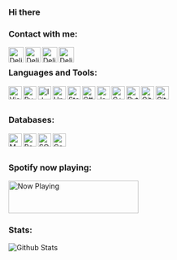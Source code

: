 ### Hi there

### Contact with me:
[<img align="left" alt="Delivery-Klad | Telegram" width="30px" src="https://simpleicons.org/icons/telegram.svg" />][telegram]
[<img align="left" alt="Delivery-Klad | VK" width="30px" src="https://simpleicons.org/icons/vk.svg" />][vk]
[<img align="left" alt="Delivery-Klad | Steam" width="30px" src="https://simpleicons.org/icons/steam.svg" />][steam]
[<img align="left" alt="Delivery-Klad | Discord" width="30px" src="https://simpleicons.org/icons/discord.svg" />][discord]
<br />

### Languages and Tools:
[<img align="left" alt="Visual Studio 2019" width="26px" src="https://simpleicons.org/icons/visualstudio.svg" />][vs2019]
[<img align="left" alt="PyCharm 2019" width="26px" src="https://simpleicons.org/icons/pycharm.svg" />][pycharm]
[<img align="left" alt="Idea" width="26px" src="https://simpleicons.org/icons/intellijidea.svg" />][idea]
[<img align="left" alt="Unity" width="26px" src="https://simpleicons.org/icons/unity.svg" />][unity]
[<img align="left" alt="SteamVR" width="26px" src="https://media.discordapp.net/attachments/648271487060410388/750465523254427788/16ee060c7e7e86e5.png" />][steamVR]
[<img align="left" alt="C#" width="26px" src="https://simpleicons.org/icons/csharp.svg" />][charp]
[<img align="left" alt="Java" width="26px" src="https://simpleicons.org/icons/java.svg" />][java]
[<img align="left" alt="C++" width="26px" src="https://simpleicons.org/icons/cplusplus.svg" />][cpp]
[<img align="left" alt="Python" width="26px" src="https://simpleicons.org/icons/python.svg" />][python]
[<img align="left" alt="GitKraken" width="26px" src="https://simpleicons.org/icons/gitkraken.svg" />][gitkraken]
[<img align="left" alt="GitHub" width="26px" src="https://simpleicons.org/icons/github.svg" />][github]
<br />
<br />

### Databases:
[<img align="left" alt="MYSQL" width="26px" src="https://simpleicons.org/icons/mysql.svg" />][mysql]
[<img align="left" alt="PostgreSQL" width="26px" src="https://simpleicons.org/icons/postgresql.svg" />][pgsql]
[<img align="left" alt="SQLite" width="26px" src="https://simpleicons.org/icons/sqlite.svg" />][sqlite]
[<img align="left" alt="Cassandra" width="26px" src="https://simpleicons.org/icons/apachecassandra.svg" />][cassandra]
<br />
<br />

### Spotify now playing:

<a href="https://now-playing.delivery-klad.vercel.app/now-playing?open">
    <img src="https://now-playing.delivery-klad.vercel.app/now-playing" width="256" height="64" alt="Now Playing">
</a>

### Stats:
<img align="top" alt="Github Stats" src="https://readme-stats.delivery-klad.vercel.app/api?username=delivery-klad&show_icons=true&theme=deliveryklad&hide_border=true&include_all_commits=true&count_private=true" />
<!--
- 🔭 I’m currently working on ...
- 🌱 I’m currently learning ...
- 👯 I’m looking to collaborate on ...
- 🤔 I’m looking for help with ...
- 💬 Ask me about ...
- 📫 How to reach me: ...
- 😄 Pronouns: ...
- ⚡ Fun fact: ...
-->

[telegram]: https://t.me/Delivery_Klad
[vk]: https://vk.com/delivery_klad
[steam]: https://steamcommunity.com/id/DakFadeev
[discord]: https://discord.gg/6J5H3hc
[vs2019]: https://visualstudio.microsoft.com
[pycharm]: https://www.jetbrains.com/ru-ru/pycharm
[idea]: https://www.jetbrains.com/ru-ru/idea
[github]: https://github.com/Delivery-Klad
[gitkraken]: https://www.gitkraken.com
[unity]: https://unity.com
[python]: https://www.python.org
[charp]: https://docs.microsoft.com/ru-ru/dotnet/csharp
[java]: https://www.java.com/ru/
[mysql]: https://www.mysql.com
[pgsql]: https://www.postgresql.org
[sqlite]: https://www.sqlite.org
[cassandra]: https://cassandra.apache.org
[cpp]: https://docs.microsoft.com/ru-ru/dotnet/csharp
[steamVR]: https://store.steampowered.com/app/250820/SteamVR
